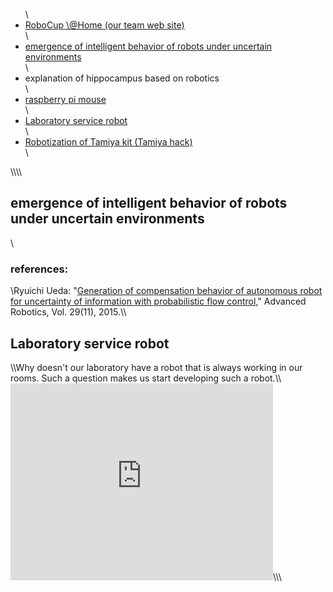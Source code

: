 <ul>\	<li><a target="_blank" href="http://at-home.cit-brains.net/">RoboCup \@Home (our team web site)</a></li>\	<li><a href="#pfc">emergence of intelligent behavior of robots under uncertain environments</a></li>\	<li>explanation of hippocampus based on robotics</li>\	<li><a href="https://lab.ueda.asia/?page_id=886">raspberry pi mouse</a></li>\	<li><a href="#labservice">Laboratory service robot</a></li>\	<li><a href="https://lab.ueda.asia/?page_id=1122">Robotization of Tamiya kit (Tamiya hack)</a></li>\</ul>\\\\<h2 id="pfc">emergence of intelligent behavior of robots under uncertain environments</h2>\<h3>references:</h3>\Ryuichi Ueda: "<a href="http://www.tandfonline.com/doi/abs/10.1080/01691864.2015.1009943#.Vf1cbp3tmko" target="_blank">Generation of compensation behavior of autonomous robot for uncertainty of information with probabilistic flow control</a>," Advanced Robotics, Vol. 29(11), 2015.\\<h2 id="labservice">Laboratory service robot</h2>\\Why doesn't our laboratory have a robot that is always working in our rooms. Such a question makes us start developing such a robot.\\<iframe width="420" height="315" src="https://www.youtube.com/embed/A3FqZraWqX4" frameborder="0" allowfullscreen></iframe>\\\
